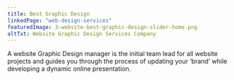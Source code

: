 ```yaml
---
title: Best Graphic Design
linkedPage: "web-design-services"
featuredImage: 3-website-best-graphic-design-slider-home.png
altTxt: Website Graphic Design Services Company
---
```


A website Graphic Design manager is the initial team lead for all website projects and guides you through the process of updating your ‘brand’ while developing a dynamic online presentation.
